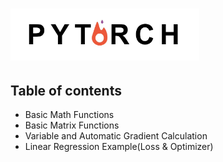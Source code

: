 <p align="center">
<h1 Kind_PyTorch />
<img src="./logo/PyTorch.jpg" width="60%">
</p>

Table of contents
--------------------------
- Basic Math Functions
- Basic Matrix Functions
- Variable and Automatic Gradient Calculation
- Linear Regression Example(Loss & Optimizer)
